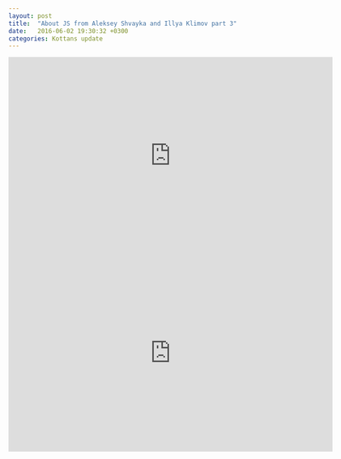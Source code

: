 ```yaml
---
layout: post
title:  "About JS from Aleksey Shvayka and Illya Klimov part 3"
date:   2016-06-02 19:30:32 +0300
categories: Kottans update
---
```


<iframe width="640" height="390" src="https://www.youtube.com/embed/MNibB8Uo_YA" frameborder="0" allowfullscreen></iframe>
<iframe width="640" height="390" src="https://www.youtube.com/embed/objcf3xKA6M" frameborder="0" allowfullscreen></iframe>
